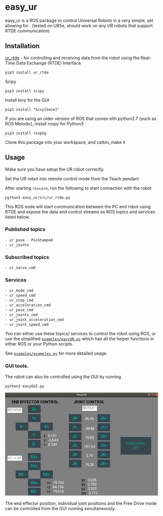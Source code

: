 # easy_ur

easy_ur is a ROS package to control Universal Robots in a very simple, yet allowing for . (tested on UR5e, should work on any UR robots that support RTDE communication)  

## Installation
[ur_rtde](https://gitlab.com/sdurobotics/ur_rtde) - for controlling and receiving data from the robot using the Real-Time Data Exchange (RTDE) Interface

```
pip3 install ur_rtde

```
Scipy
```
pip3 install scipy
```
Install kivy for the GUI
```
pip3 install "kivy[base]"
```

If you are using an older version of ROS that comes eith python2.7 (such as ROS Melodic), install rospy for Python3
```
pip3 install rospkg
```

Clone this package into your workspace, and catkin_make it

## Usage
Make sure you have setup the UR robot correctly.

Set the UR robot into remote control mode from the Teach pendant

After starting `roscore`, run the following to start connection with the robot
```
python3 easy_ur/src/ur_rtde.py
```
This ROS node will start communication between the PC and robot using RTDE and expose the data and control streams as ROS topics and services listed below.

### Published topics
	- ur_pose - PosStamped 
	- ur_joints
### Subscribed topics
	- ur_servo_cmd

### Services
	- ur_mode_cmd
	- ur_speed_cmd
	- ur_stop_cmd
	- ur_acceleration_cmd
	- ur_pose_cmd
	- ur_joints_cmd
	- ur_joint_acceleration_cmd
	- ur_joint_speed_cmd


You can either use these topics/ services to control the robot using ROS, or use the simplified [`examples/easyUR.py`](examples/easyUR.py) which has all the helper functions in either ROS or your Python scripts.

See [`examples/examples.py`](examples/examples.py) for more detailed usage.

### GUI tools.

The robot can also be controlled using the GUI  by running

```
python3 easyGUI.py
```
![GUI](images/easygui.png)

The end effector position, individual joint positions and the Free Drive mode can be controlled from the GUI running simultaneously. 